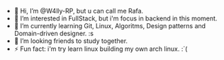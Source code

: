 - 👋 Hi, I’m @W4lly-RP, but u can call me Rafa.
- 👀 I’m interested in FullStack, but i'm focus in backend in this moment.
- 🌱 I’m currently learning Git, Linux, Algoritms, Design patterns and Domain-driven designer. :s
- 💞️ I’m looking friends to study together.
- ⚡ Fun fact: i'm try learn linux building my own arch linux. :´(

<!---
W4lly-RP/W4lly-RP is a ✨ special ✨ repository because its `README.md` (this file) appears on your GitHub profile.
You can click the Preview link to take a look at your changes.
--->
